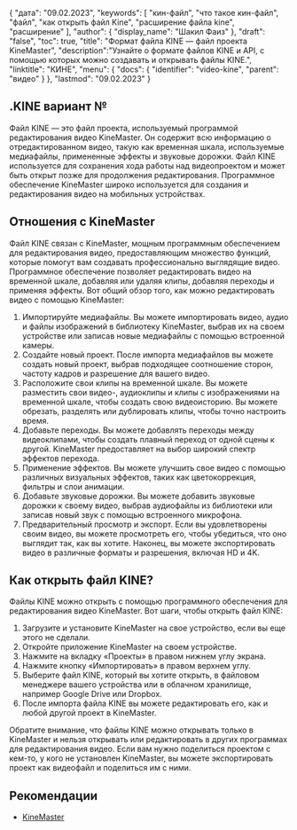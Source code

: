 {
"дата": "09.02.2023",
  "keywords": [
"кин-файл",
"что такое кин-файл",
"файл",
"как открыть файл Kine",
"расширение файла kine",
"расширение"
],
  "author": {
"display_name": "Шакил Фаиз"
},
"draft": "false",
"toc": true,
"title": "Формат файла KINE — файл проекта KineMaster",
  "description":"Узнайте о формате файлов KINE и API, с помощью которых можно создавать и открывать файлы KINE.",
"linktitle": "КИНЕ",
  "menu": {
    "docs": {
      "identifier": "video-kine",
"parent": "видео"
}
},
"lastmod": "09.02.2023"
}

## .KINE вариант №

Файл KINE — это файл проекта, используемый программой редактирования видео KineMaster. Он содержит всю информацию о отредактированном видео, такую как временная шкала, используемые медиафайлы, примененные эффекты и звуковые дорожки. Файл KINE используется для сохранения хода работы над видеопроектом и может быть открыт позже для продолжения редактирования. Программное обеспечение KineMaster широко используется для создания и редактирования видео на мобильных устройствах.

## Отношения с KineMaster

Файл KINE связан с KineMaster, мощным программным обеспечением для редактирования видео, предоставляющим множество функций, которые помогут вам создавать профессионально выглядящие видео. Программное обеспечение позволяет редактировать видео на временной шкале, добавляя или удаляя клипы, добавляя переходы и применяя эффекты. Вот общий обзор того, как можно редактировать видео с помощью KineMaster:

1. Импортируйте медиафайлы. Вы можете импортировать видео, аудио и файлы изображений в библиотеку KineMaster, выбрав их на своем устройстве или записав новые медиафайлы с помощью встроенной камеры.
2. Создайте новый проект. После импорта медиафайлов вы можете создать новый проект, выбрав подходящее соотношение сторон, частоту кадров и разрешение для вашего видео.
3. Расположите свои клипы на временной шкале. Вы можете разместить свои видео-, аудиоклипы и клипы с изображениями на временной шкале, чтобы создать свою видеоисторию. Вы можете обрезать, разделять или дублировать клипы, чтобы точно настроить время.
4. Добавьте переходы. Вы можете добавлять переходы между видеоклипами, чтобы создать плавный переход от одной сцены к другой. KineMaster предоставляет на выбор широкий спектр эффектов перехода.
5. Применение эффектов. Вы можете улучшить свое видео с помощью различных визуальных эффектов, таких как цветокоррекция, фильтры и слои анимации.
6. Добавьте звуковые дорожки. Вы можете добавить звуковые дорожки к своему видео, выбрав аудиофайлы из библиотеки или записав новый звук с помощью встроенного микрофона.
7. Предварительный просмотр и экспорт. Если вы удовлетворены своим видео, вы можете просмотреть его, чтобы убедиться, что оно выглядит так, как вы хотите. Наконец, вы можете экспортировать видео в различные форматы и разрешения, включая HD и 4K.

## Как открыть файл KINE?

Файлы KINE можно открыть с помощью программного обеспечения для редактирования видео KineMaster. Вот шаги, чтобы открыть файл KINE:

1. Загрузите и установите KineMaster на свое устройство, если вы еще этого не сделали.
2. Откройте приложение KineMaster на своем устройстве.
3. Нажмите на вкладку «Проекты» в правом нижнем углу экрана.
4. Нажмите кнопку «Импортировать» в правом верхнем углу.
5. Выберите файл KINE, который вы хотите открыть, в файловом менеджере вашего устройства или в облачном хранилище, например Google Drive или Dropbox.
6. После импорта файла KINE вы можете редактировать его, как и любой другой проект в KineMaster.

Обратите внимание, что файлы KINE можно открывать только в KineMaster и нельзя открывать или редактировать в других программах для редактирования видео. Если вам нужно поделиться проектом с кем-то, у кого не установлен KineMaster, вы можете экспортировать проект как видеофайл и поделиться им с ними.

## Рекомендации
* [KineMaster](https://www.kinemaster.com/)

